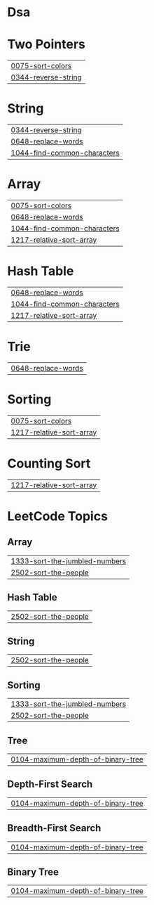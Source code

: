 # Dsa


# Two Pointers
|  |
| ------- |
| [0075-sort-colors](https://github.com/Phani-8649/Dsa/tree/master/0075-sort-colors) |
| [0344-reverse-string](https://github.com/Phani-8649/Dsa/tree/master/0344-reverse-string) |
# String
|  |
| ------- |
| [0344-reverse-string](https://github.com/Phani-8649/Dsa/tree/master/0344-reverse-string) |
| [0648-replace-words](https://github.com/Phani-8649/Dsa/tree/master/0648-replace-words) |
| [1044-find-common-characters](https://github.com/Phani-8649/Dsa/tree/master/1044-find-common-characters) |
# Array
|  |
| ------- |
| [0075-sort-colors](https://github.com/Phani-8649/Dsa/tree/master/0075-sort-colors) |
| [0648-replace-words](https://github.com/Phani-8649/Dsa/tree/master/0648-replace-words) |
| [1044-find-common-characters](https://github.com/Phani-8649/Dsa/tree/master/1044-find-common-characters) |
| [1217-relative-sort-array](https://github.com/Phani-8649/Dsa/tree/master/1217-relative-sort-array) |
# Hash Table
|  |
| ------- |
| [0648-replace-words](https://github.com/Phani-8649/Dsa/tree/master/0648-replace-words) |
| [1044-find-common-characters](https://github.com/Phani-8649/Dsa/tree/master/1044-find-common-characters) |
| [1217-relative-sort-array](https://github.com/Phani-8649/Dsa/tree/master/1217-relative-sort-array) |
# Trie
|  |
| ------- |
| [0648-replace-words](https://github.com/Phani-8649/Dsa/tree/master/0648-replace-words) |
# Sorting
|  |
| ------- |
| [0075-sort-colors](https://github.com/Phani-8649/Dsa/tree/master/0075-sort-colors) |
| [1217-relative-sort-array](https://github.com/Phani-8649/Dsa/tree/master/1217-relative-sort-array) |
# Counting Sort
|  |
| ------- |
| [1217-relative-sort-array](https://github.com/Phani-8649/Dsa/tree/master/1217-relative-sort-array) |
<!---LeetCode Topics Start-->
# LeetCode Topics
## Array
|  |
| ------- |
| [1333-sort-the-jumbled-numbers](https://github.com/Phani-8649/Dsa/tree/master/1333-sort-the-jumbled-numbers) |
| [2502-sort-the-people](https://github.com/Phani-8649/Dsa/tree/master/2502-sort-the-people) |
## Hash Table
|  |
| ------- |
| [2502-sort-the-people](https://github.com/Phani-8649/Dsa/tree/master/2502-sort-the-people) |
## String
|  |
| ------- |
| [2502-sort-the-people](https://github.com/Phani-8649/Dsa/tree/master/2502-sort-the-people) |
## Sorting
|  |
| ------- |
| [1333-sort-the-jumbled-numbers](https://github.com/Phani-8649/Dsa/tree/master/1333-sort-the-jumbled-numbers) |
| [2502-sort-the-people](https://github.com/Phani-8649/Dsa/tree/master/2502-sort-the-people) |
## Tree
|  |
| ------- |
| [0104-maximum-depth-of-binary-tree](https://github.com/Phani-8649/Dsa/tree/master/0104-maximum-depth-of-binary-tree) |
## Depth-First Search
|  |
| ------- |
| [0104-maximum-depth-of-binary-tree](https://github.com/Phani-8649/Dsa/tree/master/0104-maximum-depth-of-binary-tree) |
## Breadth-First Search
|  |
| ------- |
| [0104-maximum-depth-of-binary-tree](https://github.com/Phani-8649/Dsa/tree/master/0104-maximum-depth-of-binary-tree) |
## Binary Tree
|  |
| ------- |
| [0104-maximum-depth-of-binary-tree](https://github.com/Phani-8649/Dsa/tree/master/0104-maximum-depth-of-binary-tree) |
<!---LeetCode Topics End-->